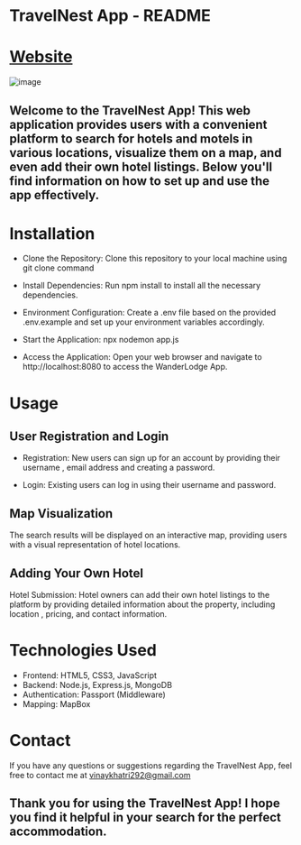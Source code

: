 # TravelNest App - README
# [Website](https://travelnest-8w76.onrender.com/listings)

![image](https://github.com/vin-00/TravelNest/assets/132657698/b88a01f0-af91-4e7f-bf66-7948ffb909ec)

## Welcome to the TravelNest App! This web application provides users with a convenient platform to search for hotels and motels in various locations, visualize them on a map, and even add their own hotel listings. Below you'll find information on how to set up and use the app effectively.

# Installation
- Clone the Repository: Clone this repository to your local machine using git clone command

- Install Dependencies: Run npm install to install all the necessary dependencies.

- Environment Configuration: Create a .env file based on the provided .env.example and set up your environment variables accordingly.

- Start the Application: npx nodemon app.js

- Access the Application: Open your web browser and navigate to http://localhost:8080 to access the WanderLodge App.

# Usage
## User Registration and Login
- Registration: New users can sign up for an account by providing their username , email address and creating a password.

- Login: Existing users can log in using their username and password.

## Map Visualization
The search results will be displayed on an interactive map, providing users with a visual representation of hotel locations.

## Adding Your Own Hotel
Hotel Submission: Hotel owners can add their own hotel listings to the platform by providing detailed information about the property, including location , pricing, and contact information.

# Technologies Used
- Frontend: HTML5, CSS3, JavaScript
- Backend: Node.js, Express.js, MongoDB
- Authentication: Passport (Middleware)
- Mapping: MapBox



# Contact
If you have any questions or suggestions regarding the TravelNest App, feel free to contact me at vinaykhatri292@gmail.com

## Thank you for using the TravelNest App! I hope you find it helpful in your search for the perfect accommodation.
